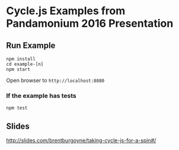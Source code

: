 # Cycle.js Examples from Pandamonium 2016 Presentation

## Run Example

```
npm install
cd example-[n]
npm start
```

Open browser to `http://localhost:8080`

### If the example has tests

```
npm test
```

## Slides

http://slides.com/brentburgoyne/taking-cycle-js-for-a-spin#/

